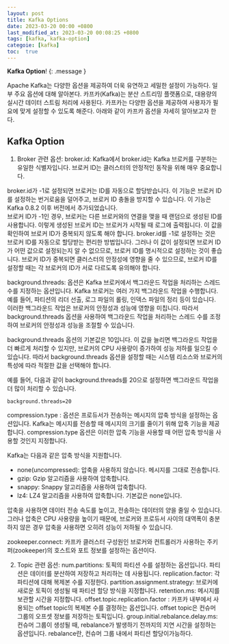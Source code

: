 ```yaml
---
layout: post
title: Kafka Options
date: 2023-03-20 00:00 +0800
last_modified_at: 2023-03-20 00:08:25 +0800
tags: [kafka, kafka-option]
categoie: [kafka]
toc:  true
---
```

**Kafka Option**!
{: .message }

Apache Kafka는 다양한 옵션을 제공하여 더욱 유연하고 세밀한 설정이 가능하다. 일부 주요 옵션에 대해 알아본다.
카프카(Kafka)는 분산 스트리밍 플랫폼으로, 대용량의 실시간 데이터 스트림 처리에 사용된다. 카프카는 다양한 옵션을 제공하여 사용자가 필요에 맞게 설정할 수 있도록 해준다. 아래와 같이 카프카 옵션을 자세히 알아보고자 한다.

## Kafka Option
1. Broker 관련 옵션:
broker.id: Kafka에서 broker.id는 Kafka 브로커를 구분하는 유일한 식별자입니다. 브로커 ID는 클러스터의 안정적인 동작을 위해 매우 중요합니다.  

broker.id가 -1로 설정되면 브로커는 ID를 자동으로 할당받습니다. 이 기능은 브로커 ID를 설정하는 번거로움을 덜어주고, 브로커 ID 충돌을 방지할 수 있습니다. 이 기능은 Kafka 0.8.2 이후 버전에서 추가되었습니다.  
브로커 ID가 -1인 경우, 브로커는 다른 브로커와의 연결을 맺을 때 랜덤으로 생성된 ID를 사용합니다. 이렇게 생성된 브로커 ID는 브로커가 시작될 때 로그에 출력됩니다. 이 값을 확인하여 브로커 ID가 중복되지 않도록 해야 합니다.
broker.id를 -1로 설정하는 것은 브로커 ID를 자동으로 할당받는 편리한 방법입니다. 그러나 이 값이 설정되면 브로커 ID가 어떤 값으로 설정되는지 알 수 없으므로, 브로커 ID를 명시적으로 설정하는 것이 좋습니다. 브로커 ID가 중복되면 클러스터의 안정성에 영향을 줄 수 있으므로, 브로커 ID를 설정할 때는 각 브로커의 ID가 서로 다르도록 유의해야 합니다. 

background.threads: 옵션은 Kafka 브로커에서 백그라운드 작업을 처리하는 스레드 수를 지정하는 옵션입니다.
Kafka 브로커는 여러 가지 백그라운드 작업을 수행합니다. 예를 들어, 파티션의 리더 선출, 로그 파일의 롤링, 인덱스 파일의 정리 등이 있습니다. 이러한 백그라운드 작업은 브로커의 안정성과 성능에 영향을 미칩니다. 따라서 background.threads 옵션을 사용하여 백그라운드 작업을 처리하는 스레드 수를 조정하여 브로커의 안정성과 성능을 조절할 수 있습니다.

background.threads 옵션의 기본값은 10입니다. 이 값을 늘리면 백그라운드 작업을 더 빠르게 처리할 수 있지만, 브로커의 CPU 사용량이 증가하여 성능 저하를 일으킬 수 있습니다. 따라서 background.threads 옵션을 설정할 때는 시스템 리소스와 브로커의 특성에 따라 적절한 값을 선택해야 합니다.

예를 들어, 다음과 같이 background.threads를 20으로 설정하면 백그라운드 작업을 더 많이 처리할 수 있습니다.
```
background.threads=20
```

compression.type : 옵션은 프로듀서가 전송하는 메시지의 압축 방식을 설정하는 옵션입니다.
Kafka는 메시지를 전송할 때 메시지의 크기를 줄이기 위해 압축 기능을 제공합니다. compression.type 옵션은 이러한 압축 기능을 사용할 때 어떤 압축 방식을 사용할 것인지 지정합니다.

Kafka는 다음과 같은 압축 방식을 지원합니다.

* none(uncompressed): 압축을 사용하지 않습니다. 메시지를 그대로 전송합니다.
* gzip: Gzip 알고리즘을 사용하여 압축합니다.
* snappy: Snappy 알고리즘을 사용하여 압축합니다.
* lz4: LZ4 알고리즘을 사용하여 압축합니다.
기본값은 none입니다.

압축을 사용하면 데이터 전송 속도를 높이고, 전송하는 데이터의 양을 줄일 수 있습니다. 그러나 압축은 CPU 사용량을 높이기 때문에, 브로커와 프로듀서 사이의 대역폭이 충분하지 않은 경우 압축을 사용하면 오히려 성능이 저하될 수 있습니다.

zookeeper.connect:
카프카 클러스터 구성원인 브로커와 컨트롤러가 사용하는 주키퍼(zookeeper)의 호스트와 포트 정보를 설정하는 옵션이다.

2. Topic 관련 옵션:
num.partitions:
토픽의 파티션 수를 설정하는 옵션입니다. 파티션은 데이터를 분산하여 저장하고 처리하는 데 사용됩니다.
replication.factor: 각 파티션에 대해 복제본 수를 지정한다.
partition.assignment.strategy: 브로커에 새로운 토픽이 생성될 때 파티션 할당 방식을 지정합니다.
retention.ms: 메시지를 보관할 시간을 지정합니다.
offset.topic.replication.factor :
카프카 내부에서 사용되는 offset topic의 복제본 수를 결정하는 옵션입니다. offset topic은 컨슈머 그룹의 오프셋 정보를 저장하는 토픽입니다.
group.initial.rebalance.delay.ms:
컨슈머 그룹이 생성될 때, rebalance가 발생하기 전까지의 지연 시간을 설정하는 옵션입니다. rebalance란, 컨슈머 그룹 내에서 파티션 할당이가능하다.